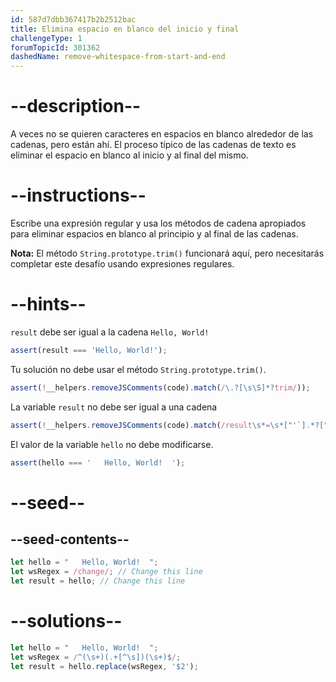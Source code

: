 ```yaml
---
id: 587d7dbb367417b2b2512bac
title: Elimina espacio en blanco del inicio y final
challengeType: 1
forumTopicId: 301362
dashedName: remove-whitespace-from-start-and-end
---
```


# --description--

A veces no se quieren caracteres en espacios en blanco alrededor de las cadenas, pero están ahí. El proceso típico de las cadenas de texto es eliminar el espacio en blanco al inicio y al final del mismo.

# --instructions--

Escribe una expresión regular y usa los métodos de cadena apropiados para eliminar espacios en blanco al principio y al final de las cadenas.

**Nota:** El método `String.prototype.trim()` funcionará aquí, pero necesitarás completar este desafío usando expresiones regulares.

# --hints--

`result` debe ser igual a la cadena `Hello, World!`

```js
assert(result === 'Hello, World!');
```

Tu solución no debe usar el método `String.prototype.trim()`.

```js
assert(!__helpers.removeJSComments(code).match(/\.?[\s\S]*?trim/));
```

La variable `result` no debe ser igual a una cadena

```js
assert(!__helpers.removeJSComments(code).match(/result\s*=\s*["'`].*?["'`]/));
```

El valor de la variable `hello` no debe modificarse.

```js
assert(hello === '   Hello, World!  ');
```

# --seed--

## --seed-contents--

```js
let hello = "   Hello, World!  ";
let wsRegex = /change/; // Change this line
let result = hello; // Change this line
```

# --solutions--

```js
let hello = "   Hello, World!  ";
let wsRegex = /^(\s+)(.+[^\s])(\s+)$/;
let result = hello.replace(wsRegex, '$2');
```
